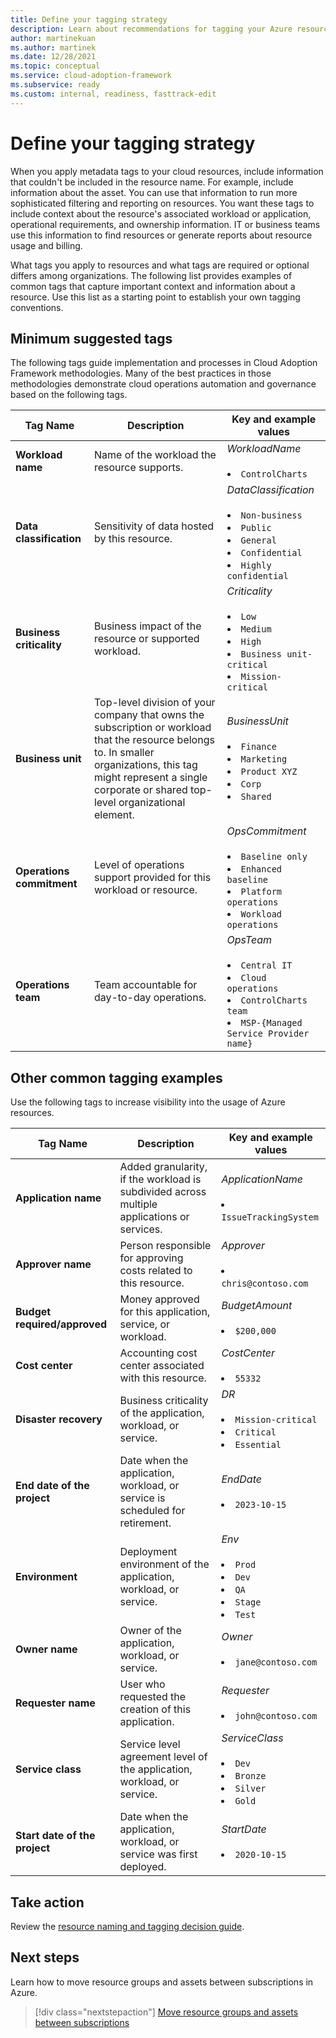 ```yaml
---
title: Define your tagging strategy
description: Learn about recommendations for tagging your Azure resources and assets and how to define your tagging strategy.
author: martinekuan
ms.author: martinek
ms.date: 12/28/2021
ms.topic: conceptual
ms.service: cloud-adoption-framework
ms.subservice: ready
ms.custom: internal, readiness, fasttrack-edit
---
```


# Define your tagging strategy

When you apply metadata tags to your cloud resources, include information that couldn't be included in the resource name. For example, include information about the asset. You can use that information to run more sophisticated filtering and reporting on resources. You want these tags to include context about the resource's associated workload or application, operational requirements, and ownership information. IT or business teams use this information to find resources or generate reports about resource usage and billing.

What tags you apply to resources and what tags are required or optional differs among organizations. The following list provides examples of common tags that capture important context and information about a resource. Use this list as a starting point to establish your own tagging conventions.

## Minimum suggested tags

The following tags guide implementation and processes in Cloud Adoption Framework methodologies. Many of the best practices in those methodologies demonstrate cloud operations automation and governance based on the following tags.

| Tag Name | Description | Key and example values |
|--|--|--|
| **Workload name** | Name of the workload the resource supports. | *WorkloadName* <br><br> <li> `ControlCharts` |
| **Data classification** | Sensitivity of data hosted by this resource. | *DataClassification* <br><br> <li> `Non-business` <li> `Public` <li> `General` <li> `Confidential` <li> `Highly confidential` |
| **Business criticality** | Business impact of the resource or supported workload. | *Criticality* <br><br> <li> `Low` <li> `Medium` <li> `High` <li> `Business unit-critical` <li> `Mission-critical` |
| **Business unit** | Top-level division of your company that owns the subscription or workload that the resource belongs to. In smaller organizations, this tag might represent a single corporate or shared top-level organizational element. | *BusinessUnit* <br><br> <li> `Finance` <li> `Marketing` <li> `Product XYZ` <li> `Corp` <li> `Shared` |
| **Operations commitment** | Level of operations support provided for this workload or resource. | *OpsCommitment* <br><br> <li> `Baseline only` <li> `Enhanced baseline` <li> `Platform operations` <li> `Workload operations` |
| **Operations team** | Team accountable for day-to-day operations. | *OpsTeam* <br><br> <li> `Central IT` <li> `Cloud operations` <li> `ControlCharts team` <li> `MSP-{Managed Service Provider name}` |

## Other common tagging examples

Use the following tags to increase visibility into the usage of Azure resources.

| Tag Name | Description | Key and example values |
|--|--|--|
| **Application name** | Added granularity, if the workload is subdivided across multiple applications or services. | *ApplicationName* <br><br> <li> `IssueTrackingSystem` |
| **Approver name** | Person responsible for approving costs related to this resource. | *Approver* <br><br> <li> `chris@contoso.com` |
| **Budget required/approved** | Money approved for this application, service, or workload. | *BudgetAmount* <br><br> <li> `$200,000` |
| **Cost center** | Accounting cost center associated with this resource. | *CostCenter* <br><br> <li> `55332` |
| **Disaster recovery** | Business criticality of the application, workload, or service. | *DR* <br><br> <li> `Mission-critical` <li> `Critical` <li> `Essential` |
| **End date of the project** | Date when the application, workload, or service is scheduled for retirement. | *EndDate* <br><br> <li> `2023-10-15` |
| **Environment** | Deployment environment of the application, workload, or service. | *Env* <br><br> <li> `Prod` <li> `Dev` <li> `QA` <li> `Stage` <li> `Test` |
| **Owner name** | Owner of the application, workload, or service. | *Owner* <br><br> <li> `jane@contoso.com` |
| **Requester name** | User who requested the creation of this application. | *Requester* <br><br> <li> `john@contoso.com` |
| **Service class** | Service level agreement level of the application, workload, or service. | *ServiceClass* <br><br> <li> `Dev` <li> `Bronze` <li> `Silver` <li> `Gold` |
| **Start date of the project** | Date when the application, workload, or service was first deployed. | *StartDate* <br><br> <li> `2020-10-15` |

## Take action

Review the [resource naming and tagging decision guide](./resource-naming-and-tagging-decision-guide.md).

## Next steps

Learn how to move resource groups and assets between subscriptions in Azure.

> [!div class="nextstepaction"]
> [Move resource groups and assets between subscriptions](/azure/azure-resource-manager/management/move-resource-group-and-subscription)
